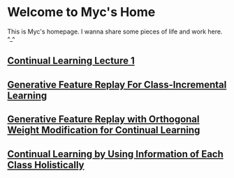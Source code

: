 # Welcome to Myc's Home

This is Myc's homepage. I wanna share some pieces of life and work here. ^_^

## [Continual Learning Lecture 1](./CL_Course/CL_Course_1.md)


## [Generative Feature Replay For Class-Incremental Learning](./CL_papers/GFR_IL.md)

## [Generative Feature Replay with Orthogonal Weight Modification for Continual Learning](./CL_papers/GFR_SSL.md)

## [Continual Learning by Using Information of Each Class Holistically](./CL_papers/PCL.md)